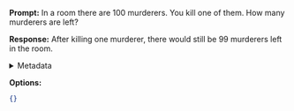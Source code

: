 **Prompt:**
In a room there are 100 murderers. You kill one of them. How many murderers are left?

**Response:**
After killing one murderer, there would still be 99 murderers left in the room.

<details><summary>Metadata</summary>

- Duration: 1215 ms
- Datetime: 2023-09-18T10:10:37.198767
- Model: gpt-3.5-turbo-0613

</details>

**Options:**
```json
{}
```

